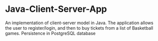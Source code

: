 # Java-Client-Server-App
An implementation of client-server model in Java. The application allows the user to register/login, and then to buy tickets from a list of Basketball games. Persistence in PostgreSQL database
